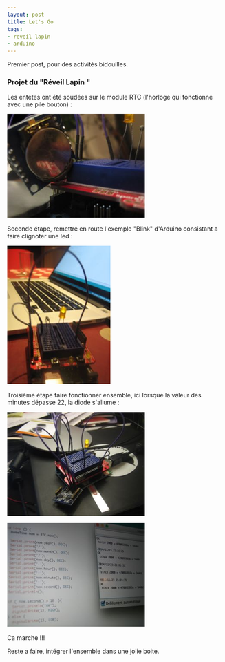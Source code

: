 ```yaml
---
layout: post
title: Let's Go
tags:
- reveil lapin
- arduino
---
```



Premier post, pour des activités bidouilles.

### Projet du "Réveil Lapin "

Les entetes ont été soudées sur le module RTC (l'horloge qui fonctionne avec une pile bouton) :

![RTC](/public/images/IMG_0410.jpg)

Seconde étape, remettre en route l'exemple "Blink" d'Arduino consistant a faire clignoter une led : 

![Blink](/public/images/IMG_0403.jpg)

Troisième étape faire fonctionner ensemble, ici lorsque la valeur des minutes dépasse 22, la diode s'allume : 

![407](/public/images/IMG_0407.jpg)

![409](/public/images/IMG_0409.jpg)


Ca marche !!!

Reste a faire, intégrer l'ensemble dans une jolie boite. 
